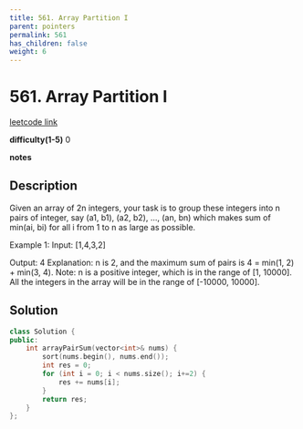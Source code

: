 ```yaml
---
title: 561. Array Partition I
parent: pointers
permalink: 561
has_children: false
weight: 6
---
```

# 561. Array Partition I
[leetcode link](https://leetcode.com/problems/array-partition-i/)

**difficulty(1-5)** 
0

**notes**   


## Description
Given an array of 2n integers, your task is to group these integers into n pairs of integer, say (a1, b1), (a2, b2), ..., (an, bn) which makes sum of min(ai, bi) for all i from 1 to n as large as possible.

Example 1:
Input: [1,4,3,2]

Output: 4
Explanation: n is 2, and the maximum sum of pairs is 4 = min(1, 2) + min(3, 4).
Note:
n is a positive integer, which is in the range of [1, 10000].
All the integers in the array will be in the range of [-10000, 10000].

## Solution

```c++
class Solution {
public:
    int arrayPairSum(vector<int>& nums) {
        sort(nums.begin(), nums.end());
        int res = 0;
        for (int i = 0; i < nums.size(); i+=2) {
            res += nums[i];
        }
        return res;
    }
};
```